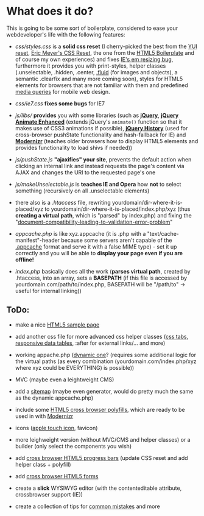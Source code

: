 What does it do?
=============
This is going to be some sort of boilerplate, considered to ease your webdeveloper's life with the following features:

+   *css/styles.css* is a __solid css reset__ (I cherry-picked the best from the 
    [YUI reset](developer.yahoo.com/yui/reset/ "Yahoo reset"), 
    [Eric Meyer's CSS Reset](http://meyerweb.com/eric/thoughts/2007/05/01/reset-reloaded/ "Eric Meyer's CSS Reset"), 
    the one from the [HTML5 Boilerplate](http://html5boilerplate.com/ "HTML5 Boilerplate") 
    and of course my own experiences) and fixes [IE's em resizing bug](http://www.alistapart.com/articles/elastic/), 
    furthermore it provides you with print-styles, helper classes 
    (.unselectable, .hidden, .center, [.fluid](http://www.alistapart.com/articles/fluid-images/)
    (for images and objects), a semantic .clearfix and many more coming soon), 
    styles for HTML5 elements for browsers that are not familiar with them and predefined 
    [media queries](http://css-tricks.com/css-media-queries/) for mobile web design.

+   *css/ie7.css* __fixes some bugs__ for IE7

+   *js/libs/* __provides__ you with some libraries (such as __[jQuery](http://jquery.com/)__, 
    __[jQuery Animate Enhanced](http://github.com/benbarnett/jQuery-Animate-Enhanced)__ 
    (extends jQuery's ```animate()``` function so that it makes use of CSS3 animations if possible), 
    __[jQuery History](https://github.com/balupton/jquery-history)__ (used for cross-browser 
    pushState functionality and hash-fallback for IE) and __[Modernizr](http://www.modernizr.com/docs/)__ 
    (teaches older browsers how to display HTML5 elements and provides functionality to load shivs if needed))

+   *js/pushState.js* __"ajaxifies" your site__, prevents the default action when clicking an internal link 
    and instead requests the page's content via AJAX and changes the URI to the requested page's one

+   *js/makeUnselectable.js* is __teaches IE and Opera__ how __not__ to select something 
    (recursively on all .unselectable elements)

+   there also is a *.htaccess* file, rewriting yourdomain/dir-where-it-is-placed/xyz to 
    yourdomain/dir-where-it-is-placed/index.php/xyz (thus __creating a virtual path__, 
    which is "parsed" by index.php) and fixing the 
    "[document-compatibility-leading-to-validation-error-problem](http://www.456bereastreet.com/archive/201103/x-ua-compatible_and_html5/)"

+   *appcache.php* is like xyz.appcache (it is .php with a "text/cache-manifest"-header because some servers 
    aren't capable of the [.appcache](http://www.html5rocks.com/en/tutorials/appcache/beginner/ "Tutorial") 
    format and serve it with a false MIME type) - set it up correctly and you will be able to __display 
    your page even if you are offline!__

+   *index.php* basically does all the work (__parses virtual path__, created by .htaccess, into an array, 
    sets a __BASEPATH__ (if this file is accessed by yourdomain.com/path/to/index.php, 
    BASEPATH will be "/path/to" -> useful for internal linking))

ToDo:
----------------

+   make a nice [HTML5 sample page](http://coding.smashingmagazine.com/2009/08/04/designing-a-html-5-layout-from-scratch/)

+   add another css file for more advanced css helper classes ([css tabs](http://css-tricks.com/functional-css-tabs-revisited/), 
    [responsive data tables](http://css-tricks.com/responsive-data-tables/), :after for external links/... and more)

+   working appache.php ([dynamic one](http://www.richardleggett.co.uk/blog/index.php/dynamic-application-cache-manifest-for-php)?
    (requires some additional logic for the virtual paths (as every combination 
    (yourdomain.com/index.php/xyz where xyz could be EVERYTHING) is possible))

+   MVC (maybe even a leightweight CMS)

+   add a [sitemap](http://www.sitemaps.org/) (maybe even generator, would do pretty much the same as the dynamic appcache.php)

+   include some [HTML5 cross browser polyfills](http://github.com/Modernizr/Modernizr/wiki/HTML5-Cross-browser-Polyfills), 
    which are ready to be used in with [Modernizr](http://www.modernizr.com/docs/)

+   icons ([apple touch icon](http://allinthehead.com/retro/319/how-to-set-an-apple-touch-icon-for-any-site), favicon)

+   more leighweight version (without MVC/CMS and helper classes) or a builder (only select the components you wish)

+   add [cross browser HTML5 progress bars](http://www.useragentman.com/blog/2012/01/03/cross-browser-html5-progress-bars-in-depth/)
    (update CSS reset and add helper class + polyfill)

+   add [cross browser HTML5 forms](http://www.useragentman.com/blog/2010/07/27/cross-browser-html5-forms-using-modernizr-webforms2-and-html5widgets/)

+   create a __slick__ WYSIWYG editor (with the contenteditable attribute, crossbrowser support (IE))

+   create a collection of tips for [common mistakes](http://www.456bereastreet.com/archive/201112/the_difference_between_widthauto_and_width100/) and more
